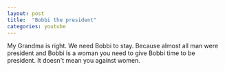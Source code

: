 ```yaml
---
layout: post
title:  "Bobbi the president"
categories: youtube
---
```


My Grandma is right. We need Bobbi to stay. Because almost all man were president and Bobbi is a woman you need to give Bobbi time to be president. It doesn't mean you against women.